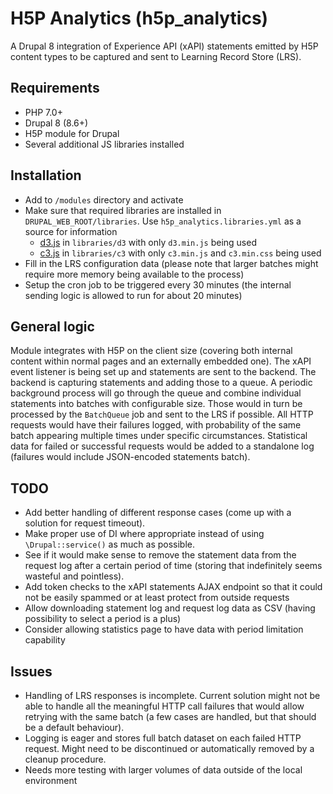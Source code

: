 # H5P Analytics (h5p_analytics)

A Drupal 8 integration of Experience API (xAPI) statements emitted by H5P content types to be captured and sent to Learning Record Store (LRS).

## Requirements

* PHP 7.0+
* Drupal 8 (8.6+)
* H5P module for Drupal
* Several additional JS libraries installed

## Installation

* Add to `/modules` directory and activate
* Make sure that required libraries are installed in `DRUPAL_WEB_ROOT/libraries`. Use `h5p_analytics.libraries.yml` as a source for information
  - [d3.js](https://d3js.org/) in `libraries/d3` with only `d3.min.js` being used
  - [c3.js](https://c3js.org/) in `libraries/c3` with only `c3.min.js` and `c3.min.css` being used
* Fill in the LRS configuration data (please note that larger batches might require more memory being available to the process)
* Setup the cron job to be triggered every 30 minutes (the internal sending logic is allowed to run for about 20 minutes)

## General logic

Module integrates with H5P on the client size (covering both internal content within normal pages and an externally embedded one). The xAPI event listener is being set up and statements are sent to the backend. The backend is capturing statements and adding those to a queue. A periodic background process will go through the queue and combine individual statements into batches with configurable size. Those would in turn be processed by the `BatchQueue` job and sent to the LRS if possible. All HTTP requests would have their failures logged, with probability of the same batch appearing multiple times under specific circumstances. Statistical data for failed or successful requests would be added to a standalone log (failures would include JSON-encoded statements batch).

## TODO

* Add better handling of different response cases (come up with a solution for request timeout).
* Make proper use of DI where appropriate instead of using `\Drupal::service()` as much as possible.
* See if it would make sense to remove the statement data from the request log after a certain period of time (storing that indefinitely seems wasteful and pointless).
* Add token checks to the xAPI statements AJAX endpoint so that it could not be easily spammed or at least protect from outside requests
* Allow downloading statement log and request log data as CSV (having possibility to select a period is a plus)
* Consider allowing statistics page to have data with period limitation capability

## Issues

* Handling of LRS responses is incomplete. Current solution might not be able to handle all the meaningful HTTP call failures that would allow retrying with the same batch (a few cases are handled, but that should be a default behaviour).
* Logging is eager and stores full batch dataset on each failed HTTP request. Might need to be discontinued or automatically removed by a cleanup procedure.
* Needs more testing with larger volumes of data outside of the local environment
